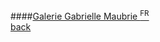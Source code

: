 ####[Galerie Gabrielle Maubrie <sup>FR</sup>](http://www.gabriellemaubrie.com)
<br />
<a href="" class="back">back</a>